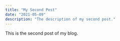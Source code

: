 ```yaml
---
title: "My Second Post"
date: "2021-05-09"
description: "The description of my second post."
---
```


This is the second post of my blog.
